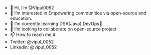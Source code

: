 - 👋 Hi, I’m @Vipul0052
- 👀 I’m interested in Empowering communities via open-source and education.
- 🌱 I’m currently learning DSA(Java),DevOps🚀
- 💞️ I’m looking to collaborate on open-source project
- 📫 How to reach me ⬇️
- Twitter:  @vipul_0052
- Linkedin: @vipul_0052

<!---
Vipul0052/Vipul0052 is a ✨ special ✨ repository because its `README.md` (this file) appears on your GitHub profile.
You can click the Preview link to take a look at your changes.
--->
